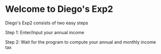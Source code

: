 # Welcome to Diego's Exp2

Diego's Exp2 consists of two easy steps 


Step 1: Enter/Input your annual income


Step 2: Wait for the program to compute your annual and monthly income tax
